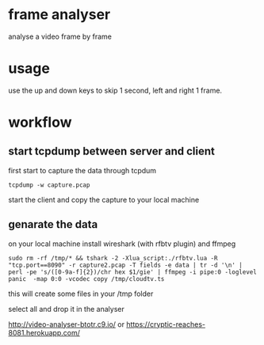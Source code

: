 # frame analyser

analyse a video frame by frame

# usage

use the up and down keys to skip 1 second, left and right 1 frame.

# workflow

## start tcpdump between server and client

first start to capture the data through tcpdum
    
`tcpdump -w capture.pcap`

start the client and copy the capture to your local machine

## genarate the data 

on your local machine install wireshark (with rfbtv plugin) and ffmpeg

`sudo rm -rf /tmp/* && tshark -2 -Xlua_script:./rfbtv.lua -R "tcp.port==8090" -r capture2.pcap -T fields -e data | tr -d '\n' | perl -pe 's/([0-9a-f]{2})/chr hex $1/gie' | ffmpeg -i pipe:0 -loglevel panic  -map 0:0 -vcodec copy /tmp/cloudtv.ts`

this will create some files in your /tmp folder

select all and drop it in the analyser

http://video-analyser-btotr.c9.io/ or https://cryptic-reaches-8081.herokuapp.com/